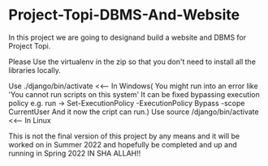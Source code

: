 # Project-Topi-DBMS-And-Website
In this project we are going to designand build a website and DBMS for Project Topi.



Please Use the virtualenv in the zip so that you don't need to install all the libraries locally.


Use ./django/bin/activate <<-- In Windows( You might run into an error like 'You cannot run scripts
                                           on this system' It can be fixed bypassing execution policy e.g.
                                           run -> Set-ExecutionPolicy -ExecutionPolicy Bypass -scope CurrentUser 
                                           And it now the cript can run.)
Use source /django/bin/activate <<-- In Linux


This is not the final version of this project by any means and it will be worked on in Summer 2022
and hopefully be completed and up and running in Spring 2022 IN SHA ALLAH!! 
